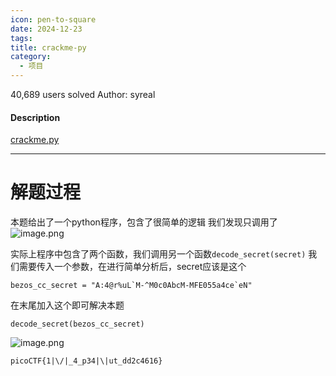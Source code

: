```yaml
---
icon: pen-to-square
date: 2024-12-23
tags: 
title: crackme-py
category:
  - 项目
---
```

40,689 users solved
Author: syreal

#### Description

[crackme.py](https://mercury.picoctf.net/static/fd0e358d4b82695c220c0d6013c11484/crackme.py)

----
# 解题过程
本题给出了一个python程序，包含了很简单的逻辑
我们发现只调用了![image.png](https://cdn.jsdelivr.net/gh/fakeppa/blog-img/20241223144109.png)

实际上程序中包含了两个函数，我们调用另一个函数`decode_secret(secret)`
我们需要传入一个参数，在进行简单分析后，secret应该是这个
```
bezos_cc_secret = "A:4@r%uL`M-^M0c0AbcM-MFE055a4ce`eN"
```
在末尾加入这个即可解决本题
```
decode_secret(bezos_cc_secret)
```
![image.png](https://cdn.jsdelivr.net/gh/fakeppa/blog-img/20241223144409.png)

```
picoCTF{1|\/|_4_p34|\|ut_dd2c4616}
```